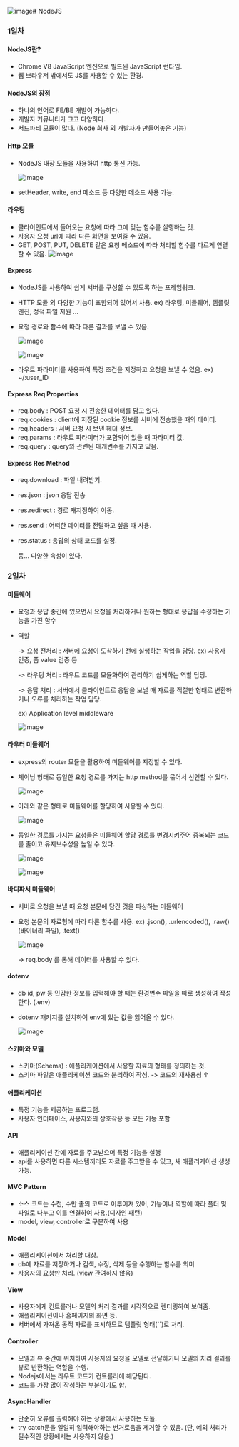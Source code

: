 ![image](https://github.com/dlgusdn978/NodeJS-Study-Notes/assets/73580422/7938a28a-8526-4839-9124-61fdbd2ef8a0)# NodeJS

### 1일차
#### NodeJS란?
 - Chrome V8 JavaScript 엔진으로 빌드된 JavaScript 런타임.
 - 웹 브라우저 밖에서도 JS를 사용할 수 있는 환경.

#### NodeJS의 장점
 - 하나의 언어로 FE/BE 개발이 가능하다.
 - 개발자 커뮤니티가 크고 다양하다.
 - 서드파티 모듈이 많다. (Node 회사 외 개발자가 만들어놓은 기능)

#### Http 모듈
 - NodeJS 내장 모듈을 사용하여 http 통신 가능.
   
   ![image](https://github.com/dlgusdn978/NodeJS-Study-Notes/assets/73580422/3699c084-369d-459e-9894-b5c5da60598d)
  
 - setHeader, write, end 메소드 등 다양한 메소드 사용 가능.

#### 라우팅
 - 클라이언트에서 들어오는 요청에 따라 그에 맞는 함수를 실행하는 것.
 - 사용자 요청 url에 따라 다른 화면을 보여줄 수 있음.
 - GET, POST, PUT, DELETE 같은 요청 메소드에 따라 처리할 함수를 다르게 연결할 수 있음.
   ![image](https://github.com/dlgusdn978/NodeJS-Study-Notes/assets/73580422/7e7486fc-3fd8-443f-9254-eb19310f0bbc)

#### Express
 - NodeJS를 사용하여 쉽게 서버를 구성할 수 있도록 하는 프레임워크.
 - HTTP 모듈 외 다양한 기능이 포함되어 있어서 사용.
    ex) 라우팅, 미들웨어, 템플릿 엔진, 정적 파일 지원 ...
 - 요청 경로와 함수에 따라 다른 결과를 보낼 수 있음.
   
   ![image](https://github.com/dlgusdn978/NodeJS-Study-Notes/assets/73580422/269b13e4-da83-4939-825f-1e85be1e66ae)
   
   ![image](https://github.com/dlgusdn978/NodeJS-Study-Notes/assets/73580422/bb8c5725-7cf5-421a-bbd1-d6f250de97d5)
   
 - 라우트 파라미터를 사용하여 특정 조건을 지정하고 요청을 보낼 수 있음.
   ex) ~/:user_ID


#### Express Req Properties
 - req.body : POST 요청 시 전송한 데이터를 담고 있다.
 - req.cookies : client에 저장된 cookie 정보를 서버에 전송했을 때의 데이터.
 - req.headers : 서버 요청 시 보낸 헤더 정보.
 - req.params : 라우트 파라미터가 포함되어 있을 때 파라미터 값.
 - req.query : query와 관련된 매개변수를 가지고 있음.

#### Express Res Method
 - req.download : 파일 내려받기.
 - res.json : json 응답 전송
 - res.redirect : 경로 재지정하여 이동.
 - res.send : 어떠한 데이터를 전달하고 싶을 때 사용.
 - res.status : 응답의 상태 코드를 설정.
   
   등... 다양한 속성이 있다.


### 2일차
#### 미들웨어
 - 요청과 응답 중간에 있으면서 요청을 처리하거나 원하는 형태로 응답을 수정하는 기능을 가진 함수
 - 역할
   
    -> 요청 전처리 : 서버에 요청이 도착하기 전에 실행하는 작업을 담당. ex) 사용자 인증, 폼 value 검증 등

    -> 라우팅 처리 : 라우트 코드를 모듈화하여 관리하기 쉽게하는 역할 담당.
   
    -> 응답 처리 : 서버에서 클라이언트로 응답을 보낼 때 자료를 적절한 형태로 변환하거나 오류를 처리하는 작업 담당.

    ex) Application level middleware
   
   ![image](https://github.com/dlgusdn978/NodeJS-Study-Notes/assets/73580422/9c8eb1d8-736b-4cbe-be16-b5d65f7997f1)

#### 라우터 미들웨어
 - express의 router 모듈을 활용하여 미들웨어를 지정할 수 있다.
 - 체이닝 형태로 동일한 요청 경로를 가지는 http method를 묶어서 선언할 수 있다.
   
   ![image](https://github.com/dlgusdn978/NodeJS-Study-Notes/assets/73580422/0c0462ef-c859-4a04-bb10-bbc53437d391)
 - 아래와 같은 형태로 미들웨어를 할당하여 사용할 수 있다.
   
   ![image](https://github.com/dlgusdn978/NodeJS-Study-Notes/assets/73580422/3dddb76c-1669-4fb3-a3b9-39e5ed3a50a1)
 - 동일한 경로를 가지는 요청들은 미들웨어 할당 경로를 변경시켜주어 중복되는 코드를 줄이고 유지보수성을 높일 수 있다.
   
   ![image](https://github.com/dlgusdn978/NodeJS-Study-Notes/assets/73580422/d3444647-8a43-4451-ba22-6fc09555da86)
   
   ![image](https://github.com/dlgusdn978/NodeJS-Study-Notes/assets/73580422/899f2be9-fb39-4d0a-8e7a-8108f7d0c233)

#### 바디파서 미들웨어
 - 서버로 요청을 보낼 때 요청 본문에 담긴 것을 파싱하는 미들웨어
 - 요청 본문의 자료형에 따라 다른 함수를 사용.
    ex) .json(), .urlencoded(), .raw()(바이너리 파일), .text()
   
   ![image](https://github.com/dlgusdn978/NodeJS-Study-Notes/assets/73580422/cdc6f2de-cdc0-4730-8934-2d6385f7ca3a)

   -> req.body 를 통해 데이터를 사용할 수 있다.

#### dotenv
 - db id, pw 등 민감한 정보를 입력해야 할 때는 환경변수 파일을 따로 생성하여 작성한다. (.env)
 - dotenv 패키지를 설치하여 env에 있는 값을 읽어올 수 있다.
  
   ![image](https://github.com/dlgusdn978/NodeJS-Study-Notes/assets/73580422/898694b3-78a2-4d31-8771-5ea31802b699)

#### 스키마와 모델
 - 스키마(Schema) : 애플리케이션에서 사용할 자료의 형태를 정의하는 것.
 - 스키마 파일은 애플리케이션 코드와 분리하여 작성.
    -> 코드의 재사용성 ↑


#### 애플리케이션
 - 특정 기능을 제공하는 프로그램.
 - 사용자 인터페이스, 사용자와의 상호작용 등 모든 기능 포함

#### API
 - 애플리케이션 간에 자료를 주고받으며 특정 기능을 실행
 - api를 사용하면 다른 시스템끼리도 자료를 주고받을 수 있고, 새 애플리케이션 생성 가능.

#### MVC Pattern
 - 소스 코드는 수천, 수만 줄의 코드로 이루어져 있어, 기능이나 역할에 따라 폴더 및 파일로 나누고 이를 연결하여 사용.(디자인 패턴)
 - model, view, controller로 구분하여 사용

#### Model
 - 애플리케이션에서 처리할 대상.
 - db에 자료를 저장하거나 검색, 수정, 삭제 등을 수행하는 함수를 의미
 - 사용자의 요청만 처리. (view 관여하지 않음)

#### View
 - 사용자에게 컨트롤러나 모델의 처리 결과를 시각적으로 렌더링하여 보여줌.
 - 애플리케이션이나 홈페이지의 화면 등.
 - 서버에서 가져온 동적 자료를 표시하므로 템플릿 형태(``)로 처리.

#### Controller
 - 모델과 뷰 중간에 위치하여 사용자의 요청을 모델로 전달하거나 모델의 처리 결과를 뷰로 반환하는 역할을 수행.
 - Nodejs에서는 라우트 코드가 컨트롤러에 해당된다.
 - 코드를 가장 많이 작성하는 부분이기도 함.

#### AsyncHandler
 - 단순히 오류를 출력해야 하는 상황에서 사용하는 모듈.
 - try catch문을 일일히 입력해야하는 번거로움을 제거할 수 있음. (단, 예외 처리가 필수적인 상황에서는 사용하지 않음.)
